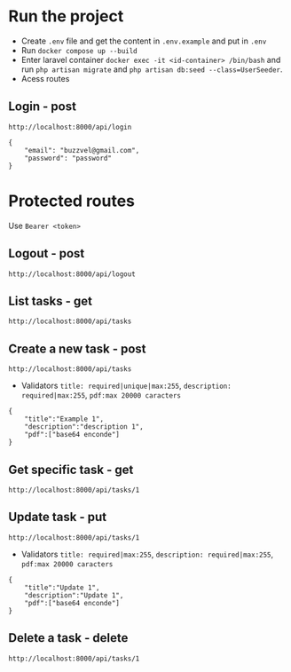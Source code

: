 # Run the project
- Create ``.env`` file and get the content in ``.env.example`` and put in ``.env``
- Run ``docker compose up --build``
- Enter laravel container ``docker exec -it <id-container> /bin/bash`` and run ``php artisan migrate`` and ``php artisan db:seed --class=UserSeeder``.
- Acess routes

## Login - post
``http://localhost:8000/api/login``

``` 
{
    "email": "buzzvel@gmail.com",
    "password": "password"
}
```

# Protected routes
Use ``Bearer <token>``
## Logout - post
``http://localhost:8000/api/logout``

## List tasks - get
``http://localhost:8000/api/tasks``

## Create a new task - post
``http://localhost:8000/api/tasks``
- Validators ``title: required|unique|max:255``, ``description: required|max:255``, ``pdf:max 20000 caracters``
```
{
    "title":"Example 1",
    "description":"description 1",
    "pdf":["base64 enconde"]
}
```
## Get specific task - get
``http://localhost:8000/api/tasks/1``

## Update task - put
``http://localhost:8000/api/tasks/1``
- Validators ``title: required|max:255``, ``description: required|max:255``, ``pdf:max 20000 caracters``
```
{
    "title":"Update 1",
    "description":"Update 1",
    "pdf":["base64 enconde"]
}
```

## Delete a task - delete
``http://localhost:8000/api/tasks/1``
